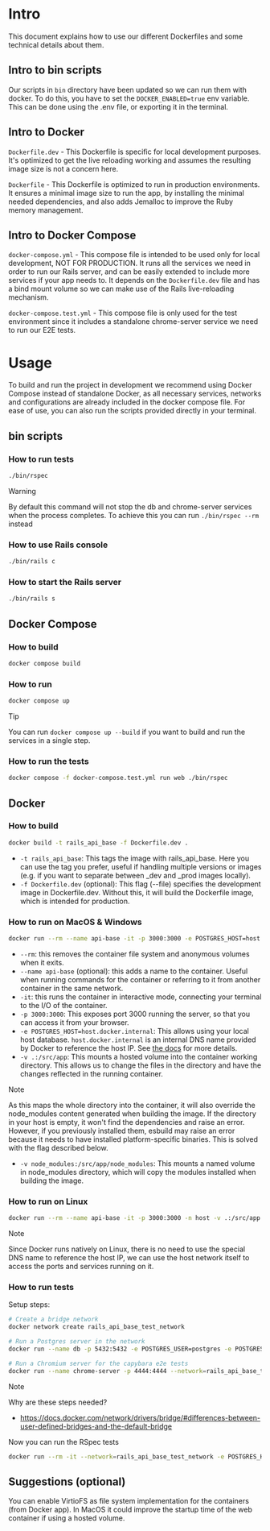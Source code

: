# Intro
This document explains how to use our different Dockerfiles and some technical details about them.

## Intro to bin scripts
Our scripts in `bin` directory have been updated so we can run them with docker. To do this, you have to set the `DOCKER_ENABLED=true` env variable. This can be done using the .env file, or exporting it in the terminal.

## Intro to Docker
`Dockerfile.dev` - This Dockerfile is specific for local development purposes. It's optimized to get the live reloading working and assumes the resulting image size is not a concern here.

`Dockerfile` - This Dockerfile is optimized to run in production environments. It ensures a minimal image size to run the app, by installing the minimal needed dependencies, and also adds Jemalloc to improve the Ruby memory management.

## Intro to Docker Compose
`docker-compose.yml` - This compose file is intended to be used only for local development, NOT FOR PRODUCTION. It runs all the services we need in order to run our Rails server, and can be easily extended to include more services if your app needs to. It depends on the `Dockerfile.dev` file and has a bind mount volume so we can make use of the Rails live-reloading mechanism.

`docker-compose.test.yml` - This compose file is only used for the test environment since it includes a standalone chrome-server service we need to run our E2E tests.

# Usage
To build and run the project in development we recommend using Docker Compose instead of standalone Docker, as all necessary services, networks and configurations are already included in the docker compose file. For ease of use, you can also run the scripts provided directly in your terminal.

## bin scripts

### How to run tests
```bash
./bin/rspec
```
> [!WARNING]
> By default this command will not stop the db and chrome-server services when the process completes. To achieve this you can run `./bin/rspec --rm` instead

### How to use Rails console
```bash
./bin/rails c
```

### How to start the Rails server
```bash
./bin/rails s
```

## Docker Compose

### How to build
```bash
docker compose build
```

### How to run
```bash
docker compose up
```
> [!TIP]
> You can run `docker compose up --build` if you want to build and run the services in a single step.

### How to run the tests
```bash
docker compose -f docker-compose.test.yml run web ./bin/rspec
```

## Docker

### How to build
```bash
docker build -t rails_api_base -f Dockerfile.dev .
```
- `-t rails_api_base`: This tags the image with rails_api_base. Here you can use the tag you prefer, useful if handling multiple versions or images (e.g. if you want to separate between _dev and _prod images locally).
- `-f Dockerfile.dev` (optional): This flag (--file) specifies the development image in Dockerfile.dev. Without this, it will build the Dockerfile image, which is intended for production.

### How to run on MacOS & Windows
```bash
docker run --rm --name api-base -it -p 3000:3000 -e POSTGRES_HOST=host.docker.internal -v .:/src/app -v node_modules:/src/app/node_modules rails_api_base
```
- `--rm`: this removes the container file system and anonymous volumes when it exits.
- `--name api-base` (optional): this adds a name to the container. Useful when running commands for the container or referring to it from another container in the same network.
- `-it`: this runs the container in interactive mode, connecting your terminal to the I/O of the container.
- `-p 3000:3000`: This exposes port 3000 running the server, so that you can access it from your browser.
- `-e POSTGRES_HOST=host.docker.internal`: This allows using your local host database. `host.docker.internal` is an internal DNS name provided by Docker to reference the host IP. See [the docs](https://docs.docker.com/desktop/networking/#i-want-to-connect-from-a-container-to-a-service-on-the-host) for more details.
- `-v .:/src/app`: This mounts a hosted volume into the container working directory. This allows us to change the files in the directory and have the changes reflected in the running container.
> [!NOTE]
> As this maps the whole directory into the container, it will also override the node_modules content generated when building the image. If the directory in your host is empty, it won't find the dependencies and raise an error. However, if you previously installed them, esbuild may raise an error because it needs to have installed platform-specific binaries. This is solved with the flag described below.
- `-v node_modules:/src/app/node_modules`: This mounts a named volume in node_modules directory, which will copy the modules installed when building the image.

### How to run on Linux
```bash
docker run --rm --name api-base -it -p 3000:3000 -n host -v .:/src/app -v node_modules:/src/app/node_modules rails_api_base bin/dev
```
> [!NOTE]
> Since Docker runs natively on Linux, there is no need to use the special DNS name to reference the host IP, we can use the host network itself to access the ports and services running on it.

### How to run tests
Setup steps:
```bash
# Create a bridge network
docker network create rails_api_base_test_network

# Run a Postgres server in the network
docker run --name db -p 5432:5432 -e POSTGRES_USER=postgres -e POSTGRES_HOST_AUTH_METHOD=trust --network=rails_api_base_test_network postgres:16

# Run a Chromium server for the capybara e2e tests
docker run --name chrome-server -p 4444:4444 --network=rails_api_base_test_network seleniarm/standalone-chromium
```
> [!NOTE]
> Why are these steps needed?
> - https://docs.docker.com/network/drivers/bridge/#differences-between-user-defined-bridges-and-the-default-bridge

Now you can run the RSpec tests
```bash
docker run --rm -it --network=rails_api_base_test_network -e POSTGRES_HOST=db -e SELENIUM_BROWSER_HOST=http://chrome-server:4444 -e SELENIUM_BROWSER=remote rails_api_base_dev ./bin/rspec
```

## Suggestions (optional)
You can enable VirtioFS as file system implementation for the containers (from Docker app). In MacOS it could improve the startup time of the web container if using a hosted volume.
